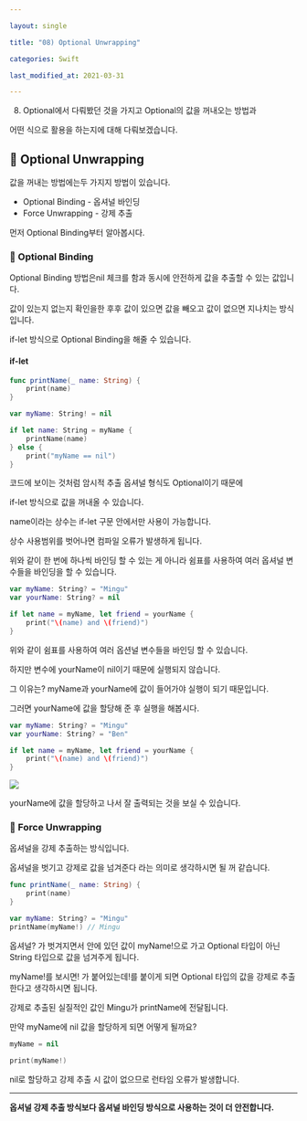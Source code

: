 ```yaml
---

layout: single

title: "08) Optional Unwrapping"

categories: Swift

last_modified_at: 2021-03-31

---
```


08) Optional에서 다뤄봤던 것을 가지고 Optional의 값을 꺼내오는 방법과

어떤 식으로 활용을 하는지에 대해 다뤄보겠습니다.

## 📌 Optional Unwrapping

값을 꺼내는 방법에는두 가지지 방법이 있습니다.

* Optional Binding - 옵셔널 바인딩
* Force Unwrapping - 강제 추출

먼저 Optional Binding부터 알아봅시다.

### 📐 Optional Binding
Optional Binding 방법은nil 체크를 함과 동시에 안전하게 값을 추출할 수 있는 값입니다.

값이 있는지 없는지 확인을한 후후 값이 있으면 값을 빼오고 값이 없으면 지나치는 방식입니다.

if-let 방식으로 Optional Binding을 해줄 수 있습니다.
#### if-let

```swift
func printName(_ name: String) {
	print(name)
}

var myName: String! = nil

if let name: String = myName {
	printName(name)
} else {
	print("myName == nil")
}
```
코드에 보이는 것처럼 암시적 추출 옵셔널 형식도 Optional이기 때문에

if-let 방식으로 값을 꺼내올 수 있습니다.

name이라는 상수는 if-let 구문 안에서만 사용이 가능합니다.

상수 사용범위를 벗어나면 컴파일 오류가 발생하게 됩니다.


위와 같이 한 번에 하나씩 바인딩 할 수 있는 게 아니라 쉼표를 사용하여 여러 옵셔널 변수들을 바인딩을 할 수 있습니다.


```swift
var myName: String? = "Mingu"
var yourName: String? = nil

if let name = myName, let friend = yourName {
	print("\(name) and \(friend)")
}
```
위와 같이 쉼표를 사용하여 여러 옵션널 변수들을 바인딩 할 수 있습니다.

하지만 변수에 yourName이 nil이기 때문에 실행되지 않습니다.

그 이유는? myName과 yourName에 값이 들어가야 실행이 되기 때문입니다.

그러면 yourName에 값을 할당해 준 후 실행을 해봅시다.
```swift
var myName: String? = "Mingu"
var yourName: String? = "Ben"

if let name = myName, let friend = yourName {
	print("\(name) and \(friend)")
}
```
![](https://images.velog.io/images/jkang4531/post/0e4d5ac2-a624-4b44-93ba-7a07b096a5fb/image.png)

yourName에 값을 할당하고 나서 잘 출력되는 것을 보실 수 있습니다.



### 📐 Force Unwrapping

옵셔널을 강제 추출하는 방식입니다.

옵셔널을 벗기고 강제로 값을 넘겨준다 라는 의미로 생각하시면 될 꺼 같습니다.

```swift
func printName(_ name: String) {
	print(name)
}

var myName: String? = "Mingu"
printName(myName!) // Mingu
```

옵셔널? 가 벗겨지면서 안에 있던 값이 myName!으로 가고 Optional 타입이 아닌
String 타입으로 값을 넘겨주게 됩니다.

myName!를 보시면! 가 붙어있는데!를 붙이게 되면 Optional 타입의 값을 강제로 추출한다고 생각하시면 됩니다.

강제로 추출된 실질적인 값인 Mingu가 printName에 전달됩니다.


만약 myName에 nil 값을 할당하게 되면 어떻게 될까요?
```swift
myName = nil

print(myName!)
```
nil로 할당하고 강제 추출 시 값이 없으므로 런타임 오류가 발생합니다.

---
**옵셔널 강제 추출 방식보다 옵셔널 바인딩 방식으로 사용하는 것이 더 안전합니다.**

